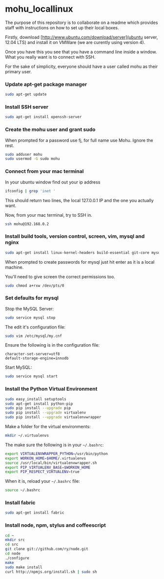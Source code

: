mohu_locallinux
===============

The purpose of this repository is to collaborate on a readme which provides staff with instructions on how to set up their local boxes.

Firstly, download [http://www.ubuntu.com/download/server](ubuntu server, 12.04 LTS) and install it on VMWare (we are curently using version 4).

Once you have this you see that you have a command line inside a window. What you really want is to connect with SSH.

For the sake of simplicity, everyone should have a user called mohu as their primary user.

### Update apt-get package manager

```bash
sudo apt-get update
```

### Install SSH server

```bash
sudo apt-get install openssh-server
```

### Create the mohu user and grant sudo

When prompted for a password use fj, for full name use Mohu. Ignore the rest.
```bash
sudo adduser mohu
sudo usermod -G sudo mohu
```

### Connect from your mac terminal

In your ubuntu window find out your ip address

```bash
ifconfig | grep 'inet '
```

This should return two lines, the local 127.0.0.1 IP and the one you actually want.

Now, from your mac terminal, try to SSH in.

```bash
ssh mohu@192.168.0.2
```

### Install build tools, version control, screen, vim, mysql and nginx

```bash
sudo apt-get install linux-kernel-headers build-essential git-core mysql-server libmysqlclient15-dev libmysql++-dev wget curl libpcre3-dev libssl-dev lsof python-setuptools python-dev screen vim nginx
```
When prompted to create passwords for mysql just hit enter as it is a local machine.

You'll need to give screen the correct permissions too.

```bash
sudo chmod a+rxw /dev/pts/0
```

### Set defaults for mysql

Stop the MySQL Server:

```bash
sudo service mysql stop
```

The edit it's configuration file:

```bash
sudo vim /etc/mysql/my.cnf
```

Ensure the following is in the configuration file:

```
character-set-server=utf8
default-storage-engine=innodb
```
Start MySQL:

```bash
sudo service mysql start
```

### Install the Python Virtual Environment

```bash
sudo easy_install setuptools
sudo apt-get install python-pip
sudo pip install --upgrade pip
sudo pip install --upgrade virtualenv
sudo pip install --upgrade virtualenvwrapper
```

Make a folder for the virtual environments:

```bash
mkdir ~/.virtualenvs
```

The make sure the following is in your `~/.bashrc`:

```bash
export VIRTUALENVWRAPPER_PYTHON=/usr/bin/python
export WORKON_HOME=$HOME/.virtualenvs
source /usr/local/bin/virtualenvwrapper.sh
export PIP_VIRTUALENV_BASE=$WORKON_HOME
export PIP_RESPECT_VIRTUALENV=true
```

When it is, reload your `~/.bashrc` file:

```bash
source ~/.bashrc
```

### Install fabric

```bash
sudo apt-get install fabric
```

### Install node, npm, stylus and coffeescript

```bash
cd ~
mkdir src
cd src
git clone git://github.com/ry/node.git
cd node
./configure
make
sudo make install
curl http://npmjs.org/install.sh | sudo sh

```

